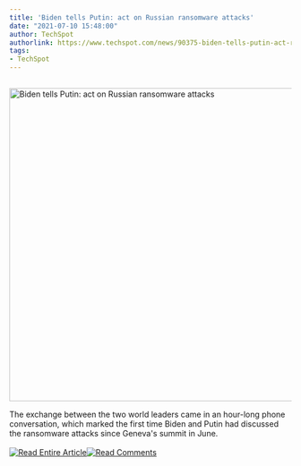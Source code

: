 ```yaml
---
title: 'Biden tells Putin: act on Russian ransomware attacks'
date: "2021-07-10 15:48:00"
author: TechSpot
authorlink: https://www.techspot.com/news/90375-biden-tells-putin-act-russian-ransomware-attacks.html
tags:
- TechSpot
---
```

<a href="https://www.techspot.com/news/90375-biden-tells-putin-act-russian-ransomware-attacks.html" target="_blank"><img src="https://static.techspot.com/images2/news/ts3_thumbs/2021/07/2021-07-10-ts3_thumbs-c2b.jpg" width="800" height="560" style="padding: 15px 0" title="Biden tells Putin: act on Russian ransomware attacks" /></a><br />The exchange between the two world leaders came in an hour-long phone conversation, which marked the first time Biden and Putin had discussed the ransomware attacks since Geneva's summit in June.<br /><br /><a href="https://www.techspot.com/news/90375-biden-tells-putin-act-russian-ransomware-attacks.html"><img src="https://static.techspot.com/images/rss/rss_buttons_01.png" border="0" alt="Read Entire Article" /></a><a href="https://www.techspot.com/news/90375-biden-tells-putin-act-russian-ransomware-attacks.html#comments"><img src="https://static.techspot.com/images/rss/rss_buttons_02.png" border="0" alt="Read Comments" /></a><br /><br />